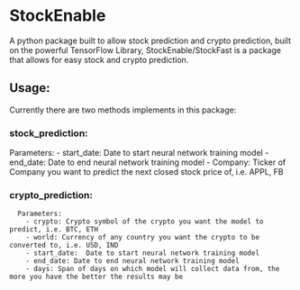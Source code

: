 # StockEnable
A python package built to allow stock prediction and crypto prediction, built on the powerful TensorFlow Library, StockEnable/StockFast is a package that allows for easy stock and crypto prediction.


## Usage:

Currently there are two methods implements in this package:


### stock_prediction:
   Parameters: 
      - start_date: Date to start neural network training model
      - end_date: Date to end neural network training model
      - Company: Ticker of Company you want to predict the next closed stock price of, i.e. APPL, FB
   
 ### crypto_prediction:
      
      Parameters:
        - crypto: Crypto symbol of the crypto you want the model to predict, i.e. BTC, ETH
        - world: Currency of any country you want the crypto to be converted to, i.e. USD, IND
        - start_date:  Date to start neural network training model
        - end_date: Date to end neural network training model
        - days: Span of days on which model will collect data from, the more you have the better the results may be
        
 
 
 
   
 
 





